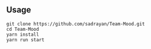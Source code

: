 ## Usage

```
git clone https://github.com/sadrayan/Team-Mood.git
cd Team-Mood
yarn install
yarn run start
```
